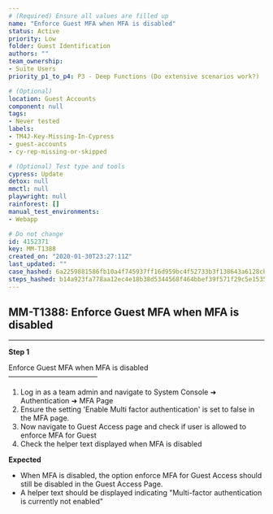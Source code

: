 ```yaml
---
# (Required) Ensure all values are filled up
name: "Enforce Guest MFA when MFA is disabled"
status: Active
priority: Low
folder: Guest Identification
authors: ""
team_ownership: 
- Suite Users
priority_p1_to_p4: P3 - Deep Functions (Do extensive scenarios work?)

# (Optional)
location: Guest Accounts
component: null
tags: 
- Never tested
labels: 
- TM4J-Key-Missing-In-Cypress
- guest-accounts
- cy-rep-missing-or-skipped

# (Optional) Test type and tools
cypress: Update
detox: null
mmctl: null
playwright: null
rainforest: []
manual_test_environments: 
- Webapp

# Do not change
id: 4152371
key: MM-T1388
created_on: "2020-01-30T23:27:11Z"
last_updated: ""
case_hashed: 6a2259881586fb10a4f745937ff16d959bc4f52733b3f138643a6128cb332390cb06e20833817ae893afa2358e845ce5
steps_hashed: b14a923fa778aa12ec4e18b38d5344568f464bbef39f571f29c5e1535dc073a98f0f07ce0208ba123e9dd59c96576ede
---
```


<!-- (Auto-generated) Based on frontmatter's "key" and "name" -->

## MM-T1388: Enforce Guest MFA when MFA is disabled

---

**Step 1**

Enforce Guest MFA when MFA is disabled\
–––––––––––––––––––––––––

1. Log in as a team admin and navigate to System Console ➜ Authentication ➜ MFA Page
2. Ensure the setting 'Enable Multi factor authentication' is set to false in the MFA page.
3. Now navigate to Guest Access page and check if user is allowed to enforce MFA for Guest
4. Check the helper text displayed when MFA is disabled

**Expected**

- When MFA is disabled, the option enforce MFA for Guest Access should still be disabled in the Guest Access Page.
- A helper text should be displayed indicating "Multi-factor authentication is currently not enabled"
